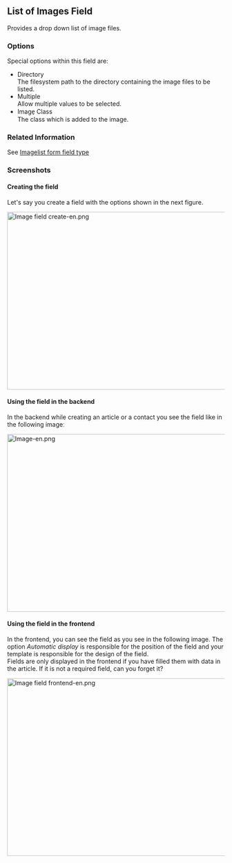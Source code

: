 <!-- Filename: J3.x:Adding_custom_fields/List_of_Images_Field / Display title: Adding custom fields/List of Images Field -->

## List of Images Field

Provides a drop down list of image files.

### Options

Special options within this field are:

- Directory  
  The filesystem path to the directory containing the image files to be
  listed.
- Multiple  
  Allow multiple values to be selected.
- Image̠ Class  
  The class which is added to the image.

### Related Information

See [Imagelist form field
type](https://docs.joomla.org/Imagelist_form_field_type "Special:MyLanguage/Imagelist form field type")

### Screenshots

#### Creating the field

Let's say you create a field with the options shown in the next figure.

<img
src="https://docs.joomla.org/images/thumb/9/9c/Image_field_create-en.png/800px-Image_field_create-en.png"
decoding="async"
srcset="https://docs.joomla.org/images/thumb/9/9c/Image_field_create-en.png/1200px-Image_field_create-en.png 1.5x, https://docs.joomla.org/images/9/9c/Image_field_create-en.png 2x"
data-file-width="1291" data-file-height="663" width="800" height="411"
alt="Image field create-en.png" />

#### Using the field in the backend

In the backend while creating an article or a contact you see the field
like in the following imageː

<img
src="https://docs.joomla.org/images/thumb/9/9e/Image-en.png/800px-Image-en.png"
decoding="async"
srcset="https://docs.joomla.org/images/thumb/9/9e/Image-en.png/1200px-Image-en.png 1.5x, https://docs.joomla.org/images/9/9e/Image-en.png 2x"
data-file-width="1291" data-file-height="663" width="800" height="411"
alt="Image-en.png" />

#### Using the field in the frontend

In the frontend, you can see the field as you see in the following
image. The option *Automatic display* is responsible for the position of
the field and your template is responsible for the design of the
field.  
Fields are only displayed in the frontend if you have filled them with
data in the article. If it is not a required field, can you forget it?

<img
src="https://docs.joomla.org/images/thumb/f/f3/Image_field_frontend-en.png/800px-Image_field_frontend-en.png"
decoding="async"
srcset="https://docs.joomla.org/images/thumb/f/f3/Image_field_frontend-en.png/1200px-Image_field_frontend-en.png 1.5x, https://docs.joomla.org/images/f/f3/Image_field_frontend-en.png 2x"
data-file-width="1291" data-file-height="663" width="800" height="411"
alt="Image field frontend-en.png" />
